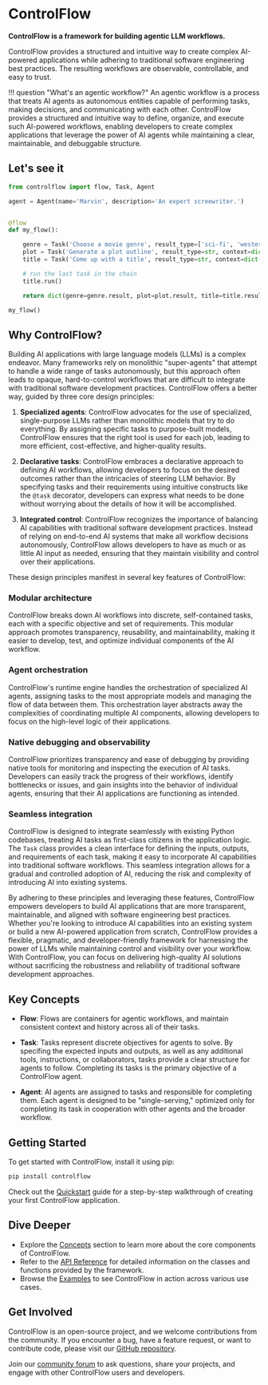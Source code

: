 # ControlFlow

**ControlFlow is a framework for building agentic LLM workflows.**

ControlFlow provides a structured and intuitive way to create complex AI-powered applications while adhering to traditional software engineering best practices. The resulting workflows are observable, controllable, and easy to trust.


!!! question "What's an agentic workflow?"
    An agentic workflow is a process that treats AI agents as autonomous entities capable of performing tasks, making decisions, and communicating with each other. ControlFlow provides a structured and intuitive way to define, organize, and execute such AI-powered workflows, enabling developers to create complex applications that leverage the power of AI agents while maintaining a clear, maintainable, and debuggable structure.

## Let's see it
```python
from controlflow import flow, Task, Agent

agent = Agent(name='Marvin', description='An expert screewriter.')


@flow
def my_flow():

    genre = Task('Choose a movie genre', result_type=['sci-fi', 'western', 'comedy', 'action', 'romance'], agents=[agent])
    plot = Task('Generate a plot outline', result_type=str, context=dict(genre=genre), agents=[agent])
    title = Task('Come up with a title', result_type=str, context=dict(genre=genre, plot=plot), agents=[agent])

    # run the last task in the chain
    title.run()

    return dict(genre=genre.result, plot=plot.result, title=title.result)

my_flow()
```
## Why ControlFlow?

Building AI applications with large language models (LLMs) is a complex endeavor. Many frameworks rely on monolithic "super-agents" that attempt to handle a wide range of tasks autonomously, but this approach often leads to opaque, hard-to-control workflows that are difficult to integrate with traditional software development practices. ControlFlow offers a better way, guided by three core design principles:

1. **Specialized agents**: ControlFlow advocates for the use of specialized, single-purpose LLMs rather than monolithic models that try to do everything. By assigning specific tasks to purpose-built models, ControlFlow ensures that the right tool is used for each job, leading to more efficient, cost-effective, and higher-quality results.

2. **Declarative tasks**: ControlFlow embraces a declarative approach to defining AI workflows, allowing developers to focus on the desired outcomes rather than the intricacies of steering LLM behavior. By specifying tasks and their requirements using intuitive constructs like the `@task` decorator, developers can express what needs to be done without worrying about the details of how it will be accomplished.

3. **Integrated control**: ControlFlow recognizes the importance of balancing AI capabilities with traditional software development practices. Instead of relying on end-to-end AI systems that make all workflow decisions autonomously, ControlFlow allows developers to have as much or as little AI input as needed, ensuring that they maintain visibility and control over their applications.

These design principles manifest in several key features of ControlFlow:

### Modular architecture
ControlFlow breaks down AI workflows into discrete, self-contained tasks, each with a specific objective and set of requirements. This modular approach promotes transparency, reusability, and maintainability, making it easier to develop, test, and optimize individual components of the AI workflow.

### Agent orchestration
ControlFlow's runtime engine handles the orchestration of specialized AI agents, assigning tasks to the most appropriate models and managing the flow of data between them. This orchestration layer abstracts away the complexities of coordinating multiple AI components, allowing developers to focus on the high-level logic of their applications.

### Native debugging and observability 
ControlFlow prioritizes transparency and ease of debugging by providing native tools for monitoring and inspecting the execution of AI tasks. Developers can easily track the progress of their workflows, identify bottlenecks or issues, and gain insights into the behavior of individual agents, ensuring that their AI applications are functioning as intended.

### Seamless integration
ControlFlow is designed to integrate seamlessly with existing Python codebases, treating AI tasks as first-class citizens in the application logic. The `Task` class provides a clean interface for defining the inputs, outputs, and requirements of each task, making it easy to incorporate AI capabilities into traditional software workflows. This seamless integration allows for a gradual and controlled adoption of AI, reducing the risk and complexity of introducing AI into existing systems.

By adhering to these principles and leveraging these features, ControlFlow empowers developers to build AI applications that are more transparent, maintainable, and aligned with software engineering best practices. Whether you're looking to introduce AI capabilities into an existing system or build a new AI-powered application from scratch, ControlFlow provides a flexible, pragmatic, and developer-friendly framework for harnessing the power of LLMs while maintaining control and visibility over your workflow. With ControlFlow, you can focus on delivering high-quality AI solutions without sacrificing the robustness and reliability of traditional software development approaches.

## Key Concepts

- **Flow**: Flows are containers for agentic workflows, and maintain consistent context and history across all of their tasks.

- **Task**: Tasks represent discrete objectives for agents to solve. By specifing the expected inputs and outputs, as well as any additional tools, instructions, or collaborators, tasks provide a clear structure for agents to follow. Completing its tasks is the primary objective of a ControlFlow agent.

- **Agent**: AI agents are assigned to tasks and responsible for completing them. Each agent is designed to be "single-serving," optimized only for completing its task in cooperation with other agents and the broader workflow.

## Getting Started

To get started with ControlFlow, install it using pip:

```bash
pip install controlflow
```

Check out the [Quickstart](quickstart.md) guide for a step-by-step walkthrough of creating your first ControlFlow application.

## Dive Deeper

- Explore the [Concepts](concepts/index.md) section to learn more about the core components of ControlFlow.
- Refer to the [API Reference](api/index.md) for detailed information on the classes and functions provided by the framework.
- Browse the [Examples](examples/index.md) to see ControlFlow in action across various use cases.

## Get Involved

ControlFlow is an open-source project, and we welcome contributions from the community. If you encounter a bug, have a feature request, or want to contribute code, please visit our [GitHub repository](https://github.com/jlowin/controlflow).

Join our [community forum](https://github.com/jlowin/controlflow/discussions) to ask questions, share your projects, and engage with other ControlFlow users and developers.
